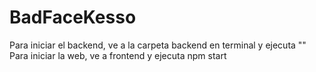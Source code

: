 # BadFaceKesso
Para iniciar el backend, ve a la carpeta backend en terminal y ejecuta ""
Para iniciar la web, ve a frontend y ejecuta npm start